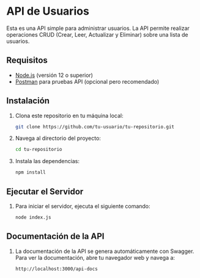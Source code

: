 # API de Usuarios

Esta es una API simple para administrar usuarios. La API permite realizar operaciones CRUD (Crear, Leer, Actualizar y Eliminar) sobre una lista de usuarios.

## Requisitos

- [Node.js](https://nodejs.org/) (versión 12 o superior)
- [Postman](https://www.postman.com/) para pruebas API (opcional pero recomendado)

## Instalación

1. Clona este repositorio en tu máquina local:
    ```sh
    git clone https://github.com/tu-usuario/tu-repositorio.git
    ```

2. Navega al directorio del proyecto:
    ```sh
    cd tu-repositorio
    ```

3. Instala las dependencias:
    ```sh
    npm install
    ```

## Ejecutar el Servidor

1. Para iniciar el servidor, ejecuta el siguiente comando:
    ```sh
    node index.js
    ```

## Documentación de la API

1. La documentación de la API se genera automáticamente con Swagger. Para ver la documentación, abre tu navegador web y navega a:
    ```sh
    http://localhost:3000/api-docs
    ```